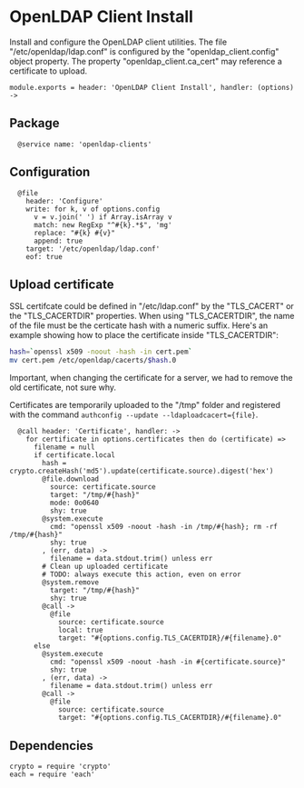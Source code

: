 
# OpenLDAP Client Install

Install and configure the OpenLDAP client utilities. The
file "/etc/openldap/ldap.conf" is configured by the "openldap_client.config"
object property. The property "openldap\_client.ca\_cert" may reference a 
certificate to upload.

    module.exports = header: 'OpenLDAP Client Install', handler: (options) ->

## Package

      @service name: 'openldap-clients'

## Configuration

      @file
        header: 'Configure'
        write: for k, v of options.config
          v = v.join(' ') if Array.isArray v
          match: new RegExp "^#{k}.*$", 'mg'
          replace: "#{k} #{v}"
          append: true
        target: '/etc/openldap/ldap.conf'
        eof: true

## Upload certificate

SSL certifcate could be defined in "/etc/ldap.conf" by 
the "TLS\_CACERT" or the "TLS\_CACERTDIR" properties. When 
using "TLS_CACERTDIR", the name of the file  must be the 
certicate hash with a numeric suffix. Here's an example 
showing how to place the certificate inside "TLS\_CACERTDIR":

```bash
hash=`openssl x509 -noout -hash -in cert.pem`
mv cert.pem /etc/openldap/cacerts/$hash.0
```

Important, when changing the certificate for a server, we had to remove the old
certificate, not sure why.

Certificates are temporarily uploaded to the "/tmp" folder and registered with
the command `authconfig --update --ldaploadcacert={file}`.

      @call header: 'Certificate', handler: ->
        for certificate in options.certificates then do (certificate) =>
          filename = null
          if certificate.local
            hash = crypto.createHash('md5').update(certificate.source).digest('hex')
            @file.download
              source: certificate.source
              target: "/tmp/#{hash}"
              mode: 0o0640
              shy: true
            @system.execute
              cmd: "openssl x509 -noout -hash -in /tmp/#{hash}; rm -rf /tmp/#{hash}"
              shy: true
            , (err, data) ->
              filename = data.stdout.trim() unless err
            # Clean up uploaded certificate
            # TODO: always execute this action, even on error
            @system.remove
              target: "/tmp/#{hash}"
              shy: true
            @call ->
              @file
                source: certificate.source
                local: true
                target: "#{options.config.TLS_CACERTDIR}/#{filename}.0"
          else
            @system.execute
              cmd: "openssl x509 -noout -hash -in #{certificate.source}"
              shy: true
            , (err, data) ->
              filename = data.stdout.trim() unless err
            @call ->
              @file
                source: certificate.source
                target: "#{options.config.TLS_CACERTDIR}/#{filename}.0"

## Dependencies

    crypto = require 'crypto'
    each = require 'each'
